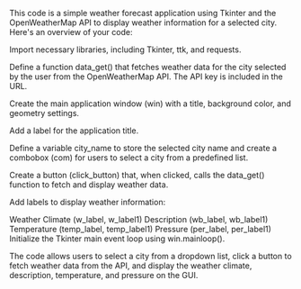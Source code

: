 This code is a simple weather forecast application using Tkinter and the OpenWeatherMap API to display weather information for a selected city. Here's an overview of your code:

Import necessary libraries, including Tkinter, ttk, and requests.

Define a function data_get() that fetches weather data for the city selected by the user from the OpenWeatherMap API. The API key is included in the URL.

Create the main application window (win) with a title, background color, and geometry settings.

Add a label for the application title.

Define a variable city_name to store the selected city name and create a combobox (com) for users to select a city from a predefined list.

Create a button (click_button) that, when clicked, calls the data_get() function to fetch and display weather data.

Add labels to display weather information:

Weather Climate (w_label, w_label1)
Description (wb_label, wb_label1)
Temperature (temp_label, temp_label1)
Pressure (per_label, per_label1)
Initialize the Tkinter main event loop using win.mainloop().

The code allows users to select a city from a dropdown list, click a button to fetch weather data from the API, and display the weather climate, description, temperature, and pressure on the GUI.

